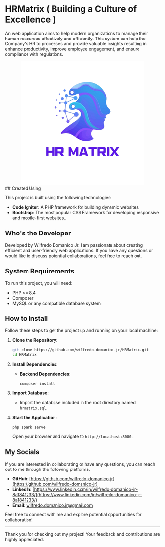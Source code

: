 # HRMatrix ( Building a Culture of Excellence )

An web application aims to help modern organizations to manage their human resources effectively and efficiently. This system can help the Company's HR to  processes and provide valuable insights resulting in enhance productivity, improve employee engagement, and ensure compliance with regulations.

<div align="center">
    <img src="public/images/HRMatrixLogo.png" alt="HRMatrix Logo" width="400">
</div>
## Created Using

This project is built using the following technologies:

- **Code Igniter**: A PHP framework for building dynamic websites.
- **Bootstrap**: The most popular CSS Framework for developing responsive and mobile-first websites..

## Who's the Developer

Developed by Wilfredo Domanico Jr. I am passionate about creating efficient and user-friendly web applications. If you have any questions or would like to discuss potential collaborations, feel free to reach out.

## System Requirements

To run this project, you will need:

- PHP >= 8.4
- Composer
- MySQL or any compatible database system

## How to Install

Follow these steps to get the project up and running on your local machine:

1. **Clone the Repository**:
    ```bash
    git clone https://github.com/wilfredo-domanico-jr/HRMatrix.git
    cd HRMatrix
    ```

2. **Install Dependencies**:
    - **Backend Dependencies**:
        ```bash
        composer install
        ```

3. **Import Database**:
    - Import the database included in the root directory named `hrmatrix.sql`.

4. **Start the Application**:
    ```bash
    php spark serve
    ```

    Open your browser and navigate to `http://localhost:8080`.

## My Socials

If you are interested in collaborating or have any questions, you can reach out to me through the following platforms:

- **GitHub**: [https://github.com/wilfredo-domanico-jr](https://github.com/wilfredo-domanico-jr)
- **LinkedIn**: [https://www.linkedin.com/in/wilfredo-domanico-jr-8a1841233/](https://www.linkedin.com/in/wilfredo-domanico-jr-8a1841233/)
- **Email**: wilfredo.domanico.jr@gmail.com

Feel free to connect with me and explore potential opportunities for collaboration!

---

Thank you for checking out my project! Your feedback and contributions are highly appreciated.


